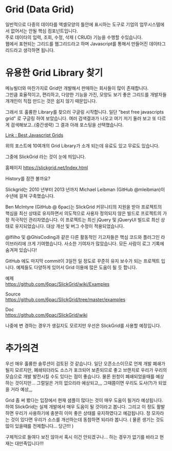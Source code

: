 # Grid (Data Grid)

일반적으로 다종의 데이타를 엑셀모양의 틀안에 표시하는 도구로 기업의 업무시스템에서 없어서는 안될 핵심 컴포넌트입니다.  
주로 데이타의 입력, 조회, 수정, 삭제 ( CRUD) 기능을 수행할 수있습니다.  
웹에서 표현되는 그리드를 웹그리드라고 하며 Javascript를 통해서 만들어진 데이타그리드라고 생각하면 됩니다.

# 유용한 Grid Library 찾기

메뉴빌더와 마찬가지로 Grid만 개발해서 판매하는 회사들이 많이 존재합니다.  
그만큼 효율적이고, 편리하고, 다양한 기능을 가진, 모양도 보기 좋은 그리드를 개발자들 개개인이 직접 만드는 것은 쉽지 않기 때문입니다.

그래서 또 훌륭한 Library를 찾으러 구글링 시작합니다.
일단 "best free javascripts grid" 로 구글링 하여 보았습니다.
여러 검색결과가 나오고 여기 저기 둘러 보고 또 다르게 검색해보고..(중간생략) 그 결과 아래 포스팅을 선택했습니다.

[ Link : Best Javascript Grids](http://blog.naver.com/PostView.nhn?blogId=fxfighter&logNo=220069330620&categoryNo=0&parentCategoryNo=57&viewDate=&currentPage=1&postListTopCurrentPage=1)

위의 포스트에 10여개의 Grid Library가 소개 되는데 유료도 있고 무료도 있습니다.

그중에 SlickGrid 라는 것이 눈에 띄입니다.

홈페이지
<https://slickgrid.net/Index.html>

History를 잠깐 볼까요?

Slickgrid는 2010 년부터 2013 년까지 Michael Leibman (GitHub @mleibman)이 수년에 걸쳐 구축했습니다.

Ben McIntyre (GitHub @ 6pac)는 SlickGrid 커뮤니티의 지원을 받아 프로젝트의 핵심을 최신 상태로 유지하면서 의도적으로 사용자 정의되지 않은 빌드로 프로젝트의 가장 적극적인 관리자였습니다.
이 프로젝트는 최신 jQuery 및 jQueryUI 빌드로 최신 상태로 유지되었습니다. 대상 개선 및 버그 수정이 적용되었습니다.

@lfilho 및 @GhisCoding과 같은 다른 활동적인 기고자들은 핵심 코드와 플러그인 라이브러리에 크게 기여했습니다.
사소한 기여자가 많았습니다. 모든 사람이 로그 기록에 숨겨져 있습니다!

GitHub 에도 마지막 commit이 3일전 일 정도로 꾸준히 유지 보수가 되는 프로젝트 입니다.
예제들도 다양하게 있어서 Grid 이용에 많은 도움이 될 듯 합니다.

예제  
<https://github.com/6pac/SlickGrid/wiki/Examples>

Source  
<https://github.com/6pac/SlickGrid/tree/master/examples>

Doc  
<https://github.com/6pac/SlickGrid/wiki>

나중에 변 경하는 경우가 생길지도 모르지만 우선은 SlickGrid를 사용할 예정입니다.

# 추가의견

우선 매우 훌륭한 솔루션이 검토된 것 같습니다.
일단 오픈소스이므로 언제 개발 폐쇄가 될지 모르지만, 폐쇄되더라도 소스가 포크되어 보존되므로 좋고
브랜치로 우리가 우리의 모습으로 개발 발전시킬 수도 있다는 점이 좋습니다.
물론 원청이 폐쇄되었을때를 예상하는 것이지만... 그럴일은 거의 없으리라 예상되고,,, 그때쯤이면 우리도 도사(?)가 되었을 거라 예상,,,

Grid 좀 써 봤다는 입장에서 현재 샘플이 많다는 것이 매우 도움이 될거라 예상됩니다.
하여 SlickGrid는 실제 개발에서 매우 도움이 될 것이라고 봅니다.
그리고 이 정도 활발하면 우리가 사용하기에 충분히 이미 좋은 상태를 유지하였다고 예감됩니다.
정 모자라는 것이 있다면 우리가 소스를 개선하는데 동참하면 되리라 봅니다. ( 물론 생기는 것도 많이 있을때를 전제합니다... 당근!!! )

구체적으로 들여다 보진 않아서 혹시 이건 안되겠구나... 하는 경우가 없기를 바라고
현재는 대만족입니다!!!

